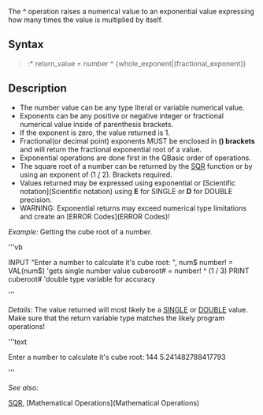 The **^** operation raises a numerical value to an exponential value expressing how many times the value is multiplied by itself.


## Syntax

> :* return_value = number **^** {whole_exponent|(fractional_exponent)}


## Description


* The number value can be any type literal or variable numerical value.
* Exponents can be any positive or negative integer or fractional numerical value inside of parenthesis brackets.
* If the exponent is zero, the value returned is 1.
* Fractional(or decimal point) exponents MUST be enclosed in **() brackets** and will return the fractional exponential root of a value. 
* Exponential operations are done first in the QBasic order of operations.
* The square root of a number can be returned by the [SQR](SQR) function or by using an exponent of (1 [/](/) 2). Brackets required.
* Values returned may be expressed using exponential or [Scientific notation](Scientific notation) using **E** for SINGLE or **D** for DOUBLE precision.
* WARNING: Exponential returns may exceed numerical type limitations and create an [ERROR Codes](ERROR Codes)! 


*Example:* Getting the cube root of a number.


'''vb

  
  INPUT "Enter a number to calculate it's cube root: ", num$
  number! = VAL(num$)   'gets single number value
  cuberoot# = number! ^ (1 / 3)
  PRINT cuberoot#       'double type variable for accuracy


'''

*Details:* The value returned will most likely be a [SINGLE](SINGLE) or [DOUBLE](DOUBLE) value. Make sure that the return variable type matches the likely program operations!


'''text



Enter a number to calculate it's cube root: 144
5.241482788417793


'''





*See also:*

[SQR](SQR), [Mathematical Operations](Mathematical Operations)





